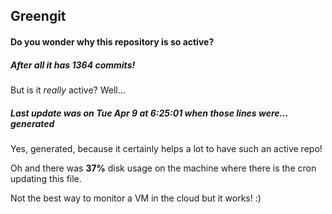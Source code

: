 ## Greengit

#### Do you wonder why this repository is so active?

##### After all it has 1364 commits!

But is it *really* active? Well...

##### Last update was on Tue Apr 9 at 6:25:01 when those lines were... generated

Yes, generated, because it certainly helps a lot to have such an active repo!

Oh and there was **37%** disk usage on the machine
where there is the cron updating this file.

Not the best way to monitor a VM in the cloud but it works! :)
